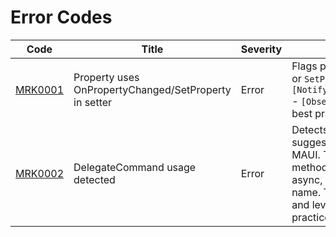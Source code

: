 # Error Codes

| Code     | Title                        | Severity | Description                                                                                                 |
|----------|------------------------------|----------|-------------------------------------------------------------------------------------------------------------|
| [MRK0001](https://github.com/SkJonko/MRK.MAUI.RefactorKit/tree/main/docs/rules/MRK0001.md)  | Property uses OnPropertyChanged/SetProperty in setter | Error    | Flags properties that call `OnPropertyChanged` or `SetProperty` in their setter. Use `[NotifyPropertyChangedFor(nameof(xxxxx))]` - `[ObservableProperty]` instead for MVVM best practices. |
| [MRK0002](https://github.com/SkJonko/MRK.MAUI.RefactorKit/tree/main/docs/rules/MRK0002.md)  | DelegateCommand usage detected | Error    | Detects usage of `DelegateCommand` and suggests migration to `RelayCommand` in .NET MAUI. The code fix renames the command method appropriately, and if the method is async, appends `Async` to the new method name. This helps modernize your codebase and leverage CommunityToolkit.MVVM best practices. |